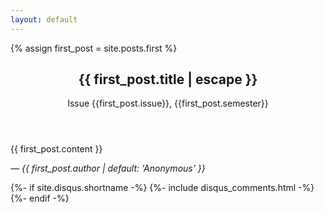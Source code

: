 ```yaml
---
layout: default
---
```


{% assign first_post = site.posts.first %}
<article class="post h-entry" itemscope itemtype="http://schema.org/BlogPosting">

  <header class="post-header">
    <h1 class="post-title p-name" itemprop="name headline">{{ first_post.title | escape }}</h1>
    <p class="post-meta">Issue {{first_post.issue}}, {{first_post.semester}}</p>
  </header>

  <div class="post-content e-content" itemprop="articleBody">
    {{ first_post.content }}
    <p class="author-tag"><em>&mdash; {{ first_post.author | default: 'Anonymous' }}</em></p>
  </div>

  {%- if site.disqus.shortname -%}
    {%- include disqus_comments.html -%}
  {%- endif -%}

  <a class="u-url" href="{{ page.url | relative_url }}" hidden></a>
</article>